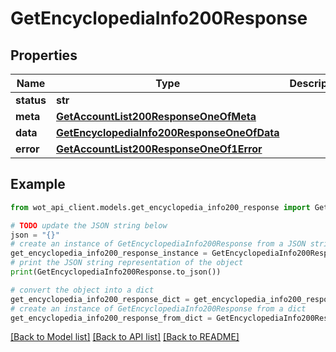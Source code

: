 # GetEncyclopediaInfo200Response


## Properties

Name | Type | Description | Notes
------------ | ------------- | ------------- | -------------
**status** | **str** |  | 
**meta** | [**GetAccountList200ResponseOneOfMeta**](GetAccountList200ResponseOneOfMeta.md) |  | 
**data** | [**GetEncyclopediaInfo200ResponseOneOfData**](GetEncyclopediaInfo200ResponseOneOfData.md) |  | 
**error** | [**GetAccountList200ResponseOneOf1Error**](GetAccountList200ResponseOneOf1Error.md) |  | 

## Example

```python
from wot_api_client.models.get_encyclopedia_info200_response import GetEncyclopediaInfo200Response

# TODO update the JSON string below
json = "{}"
# create an instance of GetEncyclopediaInfo200Response from a JSON string
get_encyclopedia_info200_response_instance = GetEncyclopediaInfo200Response.from_json(json)
# print the JSON string representation of the object
print(GetEncyclopediaInfo200Response.to_json())

# convert the object into a dict
get_encyclopedia_info200_response_dict = get_encyclopedia_info200_response_instance.to_dict()
# create an instance of GetEncyclopediaInfo200Response from a dict
get_encyclopedia_info200_response_from_dict = GetEncyclopediaInfo200Response.from_dict(get_encyclopedia_info200_response_dict)
```
[[Back to Model list]](../README.md#documentation-for-models) [[Back to API list]](../README.md#documentation-for-api-endpoints) [[Back to README]](../README.md)


